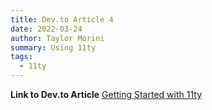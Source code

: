 ```yaml
---
title: Dev.to Article 4
date: 2022-03-24
author: Taylor Morini
summary: Using 11ty
tags:
  - 11ty
---
```


**Link to Dev.to Article**
[Getting Started with 11ty](https://dev.to/taylormorini/getting-started-with-11ty-4gc9)



